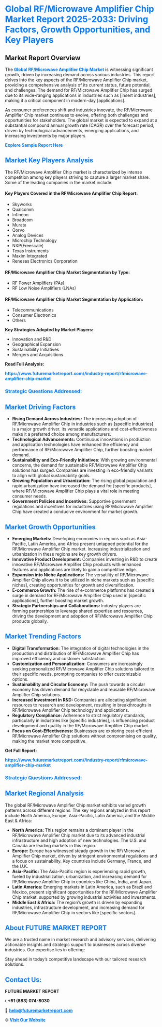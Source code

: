 <h1 style="color: #007BFF;">Global RF/Microwave Amplifier Chip Market Report 2025-2033: Driving Factors, Growth Opportunities, and Key Players</h1>

<section id="overview">
<h2>Market Report Overview</h2>
<p>The <a href="https://www.futuremarketreport.com//industry-report/rfmicrowave-amplifier-chip-market" style="color: #007BFF; text-decoration: none;"><strong>Global RF/Microwave Amplifier Chip Market</strong></a> is witnessing significant growth, driven by increasing demand across various industries. This report delves into the key aspects of the RF/Microwave Amplifier Chip market, providing a comprehensive analysis of its current status, future potential, and challenges. The demand for RF/Microwave Amplifier Chip has surged due to its wide-ranging applications in industries such as [insert industries], making it a critical component in modern-day [applications].</p>
<p>As consumer preferences shift and industries innovate, the RF/Microwave Amplifier Chip market continues to evolve, offering both challenges and opportunities for stakeholders. The global market is expected to expand at a substantial compound annual growth rate (CAGR) over the forecast period, driven by technological advancements, emerging applications, and increasing investments by major players.</p>
</section>

<section id="overview">
<p><a href="https://www.futuremarketreport.com//request-sample/reportId=82481" style="color: #007BFF; text-decoration: none;"><strong>Explore Sample Report Here</strong></a></p>
</section>

<section id="key-players">
<h2 style="color: #007BFF;">Market Key Players Analysis</h2>
<p>The RF/Microwave Amplifier Chip market is characterized by intense competition among key players striving to capture a larger market share. Some of the leading companies in the market include:</p>
<h4>Key Players Covered in the RF/Microwave Amplifier Chip Report:</h4>
<ul><li>Skyworks</li><li>Qualcomm</li><li>Infineon</li><li>Broadcom</li><li>Murata</li><li>Qorvo</li><li>Analog Devices</li><li>Microchip Technology</li><li>NXP(Freescale)</li><li>Texas Instruments</li><li>Maxim Integrated</li><li>Renesas Electronics Corporation</li></ul>
<h4>RF/Microwave Amplifier Chip Market Segmentation by Type:</h4>
<ul><li>RF Power Amplifiers (PAs)</li><li>RF Low Noise Amplifiers (LNAs)</li></ul>

<h4>RF/Microwave Amplifier Chip Market Segmentation by Application:</h4>
<ul><li>Telecommunications</li><li>Consumer Electronics</li><li>Others</li></ul>
<p><strong>Key Strategies Adopted by Market Players:</strong></p>
<ul>
<li>Innovation and R&D</li>
<li>Geographical Expansion</li>
<li>Sustainability Initiatives</li>
<li>Mergers and Acquisitions</li>
</ul>
</section>

<section>
<p><strong>Read Full Analysis: </strong></p><a href="https://www.futuremarketreport.com//industry-report/rfmicrowave-amplifier-chip-market" style="color: #007BFF; text-decoration: none;"><strong>https://www.futuremarketreport.com//industry-report/rfmicrowave-amplifier-chip-market</strong></a>
<h3 style="color: #007BFF;">Strategic Questions Addressed:</h3>
</section>

<section id="driving-factors">
<h2 style="color: #007BFF;">Market Driving Factors</h2>
<ul>
<li><strong>Rising Demand Across Industries:</strong> The increasing adoption of RF/Microwave Amplifier Chip in industries such as [specific industries] is a major growth driver. Its versatile applications and cost-effectiveness make it a preferred choice among manufacturers.</li>
<li><strong>Technological Advancements:</strong> Continuous innovations in production and application technologies have enhanced the efficiency and performance of RF/Microwave Amplifier Chip, further boosting market demand.</li>
<li><strong>Sustainability and Eco-Friendly Initiatives:</strong> With growing environmental concerns, the demand for sustainable RF/Microwave Amplifier Chip solutions has surged. Companies are investing in eco-friendly variants to align with global sustainability goals.</li>
<li><strong>Growing Population and Urbanization:</strong> The rising global population and rapid urbanization have increased the demand for [specific products], where RF/Microwave Amplifier Chip plays a vital role in meeting consumer needs.</li>
<li><strong>Government Policies and Incentives:</strong> Supportive government regulations and incentives for industries using RF/Microwave Amplifier Chip have created a conducive environment for market growth.</li>
</ul>
</section>

<section id="growth-opportunities">
<h2 style="color: #007BFF;">Market Growth Opportunities</h2>
<ul>
<li><strong>Emerging Markets:</strong> Developing economies in regions such as Asia-Pacific, Latin America, and Africa present untapped potential for the RF/Microwave Amplifier Chip market. Increasing industrialization and urbanization in these regions are key growth drivers.</li>
<li><strong>Innovative Product Development:</strong> Companies investing in R&D to create innovative RF/Microwave Amplifier Chip products with enhanced features and applications are likely to gain a competitive edge.</li>
<li><strong>Expansion into Niche Applications:</strong> The versatility of RF/Microwave Amplifier Chip allows it to be utilized in niche markets such as [specific niches], creating opportunities for growth and diversification.</li>
<li><strong>E-commerce Growth:</strong> The rise of e-commerce platforms has created a surge in demand for RF/Microwave Amplifier Chip used in [specific applications], further boosting market growth.</li>
<li><strong>Strategic Partnerships and Collaborations:</strong> Industry players are forming partnerships to leverage shared expertise and resources, driving the development and adoption of RF/Microwave Amplifier Chip products globally.</li>
</ul>
</section>

<section id="trending-factors">
<h2 style="color: #007BFF;">Market Trending Factors</h2>
<ul>
<li><strong>Digital Transformation:</strong> The integration of digital technologies in the production and distribution of RF/Microwave Amplifier Chip has improved efficiency and customer satisfaction.</li>
<li><strong>Customization and Personalization:</strong> Consumers are increasingly seeking personalized RF/Microwave Amplifier Chip solutions tailored to their specific needs, prompting companies to offer customizable options.</li>
<li><strong>Sustainability and Circular Economy:</strong> The push towards a circular economy has driven demand for recyclable and reusable RF/Microwave Amplifier Chip solutions.</li>
<li><strong>Increased Investment in R&D:</strong> Companies are allocating significant resources to research and development, resulting in breakthroughs in RF/Microwave Amplifier Chip technology and applications.</li>
<li><strong>Regulatory Compliance:</strong> Adherence to strict regulatory standards, particularly in industries like [specific industries], is influencing product development and quality in the RF/Microwave Amplifier Chip market.</li>
<li><strong>Focus on Cost-Effectiveness:</strong> Businesses are exploring cost-efficient RF/Microwave Amplifier Chip solutions without compromising on quality, making the market more competitive.</li>
</ul>
</section>

<section>
<p><strong>Get Full Report: </strong></p><a href="https://www.futuremarketreport.com//industry-report/rfmicrowave-amplifier-chip-market" style="color: #007BFF; text-decoration: none;"><strong>https://www.futuremarketreport.com//industry-report/rfmicrowave-amplifier-chip-market</strong></a>
<h3 style="color: #007BFF;">Strategic Questions Addressed:</h3>
</section>


<section id="regional-analysis">
<h2 style="color: #007BFF;">Market Regional Analysis</h2>
<p>The global RF/Microwave Amplifier Chip market exhibits varied growth patterns across different regions. The key regions analyzed in this report include North America, Europe, Asia-Pacific, Latin America, and the Middle East & Africa:</p>
<ul>
<li><strong>North America:</strong> This region remains a dominant player in the RF/Microwave Amplifier Chip market due to its advanced industrial infrastructure and high adoption of new technologies. The U.S. and Canada are leading markets in this region.</li>
<li><strong>Europe:</strong> Europe has witnessed steady growth in the RF/Microwave Amplifier Chip market, driven by stringent environmental regulations and a focus on sustainability. Key countries include Germany, France, and the U.K.</li>
<li><strong>Asia-Pacific:</strong> The Asia-Pacific region is experiencing rapid growth, fueled by industrialization, urbanization, and increasing demand for RF/Microwave Amplifier Chip in countries like China, India, and Japan.</li>
<li><strong>Latin America:</strong> Emerging markets in Latin America, such as Brazil and Mexico, present significant opportunities for the RF/Microwave Amplifier Chip market, supported by growing industrial activities and investments.</li>
<li><strong>Middle East & Africa:</strong> The region’s growth is driven by expanding industries, infrastructure development, and increasing demand for RF/Microwave Amplifier Chip in sectors like [specific sectors].</li>
</ul>
</section>

<footer>
<h2 style="color: #007BFF;">About FUTURE MARKET REPORT</h2>
<p>We are a trusted name in market research and advisory services, delivering actionable insights and strategic support to businesses across diverse industries. Our expertise lies in offering:</p>

<p>Stay ahead in today’s competitive landscape with our tailored research solutions.</p>

<h2 style="color: #007BFF;">Contact Us:</h2>
<p><strong>FUTURE MARKET REPORT</strong></p>
<p>📞 <strong>+91 (883) 074-8030</strong></p>
<p>📧 <strong><a href="mailto:help@futuremarketreport.com" style="color: #007BFF;">help@futuremarketreport.com</a></strong></p>
<p>🌐 <strong><a href="https://www.futuremarketreport.com/" style="color: #007BFF;">Visit Our Website</a></strong></p>
</footer>